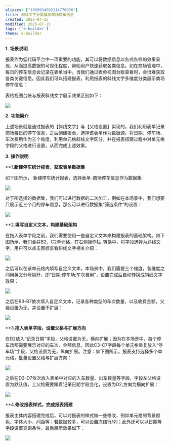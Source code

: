 ```yaml
---
aliases: ["1969934502114776076"]
title: 斜线文字分类展示商场停车信息
created: 2025-07-15
modified: 2025-07-15
tags: ['e-builder']
theme: e-builder
---
```


**1.** **场景说明**

报表作为低代码平台中一项重要的功能，其可以将数据信息以各式各样的效果呈现，从而提高数据的可视化程度，帮助用户快速获取各类信息。如在商场管理中，每日的停车信息会记录在表单当中，当我们通过表单视图台账查看时，会很难获取各类关键信息。因此我们可以搭建报表，利用报表的斜线文字多维度分类展示商场停车信息：

表格视图台账与报表斜线文字展示效果区别如下：

![](5746a3965e71b3bc786c7d003724b64c.jpg)

**2.** **功能简介**

上述场景就是通过报表的【斜线文字】与【父格设置】实现的，我们利用表单记录商场每日的停车信息，之后创建报表，选择该表单作为数据源。将日期、停车场、车次费用作为三个维度，利用单元格斜线文字区分，并在报表搭建过程中对单元格字段的父格进行设置，从而完成上述效果。

**3.** **操作说明**

**1.**新建停车统计报表，获取表单数据集**

如下图所示， 新建停车统计报表，选择表单-商场停车信息作为数据集:

![](d95cf57fca4b8b0bb11d165fa53181ba.jpg)

对于所选择的数据集，我们可以进行数据的二次加工，例如在本场景中，我们想要只展示近三个月的停车信息，那么可以进行数据集“筛选条件”的设置：

![](3fa46dcd51bde836233f10fcac0371f7.jpg)

**2.**填写自定义文本，构建基础架构**

在拖入表单字段之前，我们需要使用一些自定义文本来构建报表的基础架构。如下图所示，我们合并B2、C2单元格，在右侧操作栏-转换中，将字段选择为斜线文字，用户可以点击图标查看斜线文字相关介绍：

![](dc265a9003841ac25e56dd5ceeec97a7.jpg)

之后可以在该单元格内填写自定义文本，本场景中，我们需要三个维度，各维度之间用英文分号隔开，即“日期;停车场;车次费用”，设置完成后自动转换成斜线文字效果：

![](79f32443659e645eb8815a4eac0d0280.jpg)

之后在B3-B7依次填入自定义文本，记录各种类型的车次数量，以及收费金额。父格设置为无，并设置不扩展：

![](060ca33635b51fadabfc9f4e20c8d043.jpg)

**3.**拖入表单字段，设置父格与扩展方向**

在D2放入“记录日期”字段，父格设置为无，横向扩展；因为在本场景中，每个停车场都需要展示对应的车次、金额信息，因此C3-C7字段每个单元格重复放入“停车场”字段，父格设置为无，纵向扩展。注意：如下图所示，报表支持选择多个单元格，批量设置父格与扩展方向：

![](68204caf996b392d4a51fffbe42d6c05.jpg)

之后在D3-D7依次放入表单中对应的入车数量、出车数量等字段，字段左父格设置为默认值，上父格需要跟着记录日期字段变化，设置为D2,方向为横向扩展：

![](1a4027d5493709ab686fba0af8e3f73a.jpg)

**4.**修改报表样式，完成报表搭建**

报表主体内容搭建完成后，可以对报表的样式做一些修改，例如单元格的背景颜色、字体大小、间距等；若数据较多，可以设置冻结行/列；此外还可以以日期等字段设置查询条件，最后展示效果如下：

![](076092b7ed1054a9b001e924612c66c0.jpg)